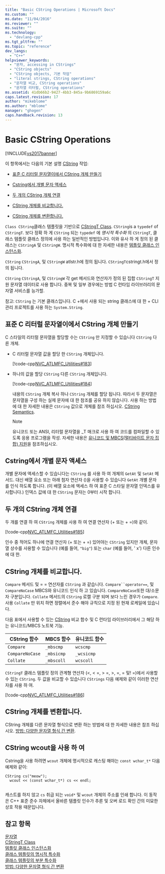 ```yaml
---
title: "Basic CString Operations | Microsoft Docs"
ms.custom: ""
ms.date: "11/04/2016"
ms.reviewer: ""
ms.suite: ""
ms.technology: 
  - "devlang-cpp"
ms.tgt_pltfrm: ""
ms.topic: "reference"
dev_langs: 
  - "C++"
helpviewer_keywords: 
  - "문자, accessing in CStrings"
  - "CString objects"
  - "CString objects, 기본 작업"
  - "literal strings, CString operations"
  - "문자열 비교, CString operations"
  - "문자열 리터럴, CString operations"
ms.assetid: 41db66b2-9427-4bb3-845a-9b6869159a6c
caps.latest.revision: 17
author: "mikeblome"
ms.author: "mblome"
manager: "ghogen"
caps.handback.revision: 13
---
```

# Basic CString Operations
[!INCLUDE[vs2017banner](../assembler/inline/includes/vs2017banner.md)]

이 항목에서는 다음의 기본 설명  [CString](../atl-mfc-shared/reference/cstringt-class.md) 작업:  
  
-   [표준 C 리터럴 문자열이에서 CString 개체 만들기](#_core_creating_cstring_objects_from_standard_c_literal_strings)  
  
-   [Cstring에서 개별 문자 액세스](#_core_accessing_individual_characters_in_a_cstring)  
  
-   [두 개의 CString 개체 연결](#_core_concatenating_two_cstring_objects)  
  
-   [CString 개체를 비교합니다.](#_core_comparing_cstring_objects)  
  
-   [CString 개체를 변환합니다.](#_core_converting_cstring_objects)  
  
 `Class CString`클래스 템플릿을 기반으로 [CStringT Class](../atl-mfc-shared/reference/cstringt-class.md).  `CString`is a `typedef` of `CStringT`.  보다 정확 하 게 `CString` 되는 `typedef` 에  *명시적 특수화* 의 `CStringT`, 클래스 템플릿 클래스 정의에 사용 하는 일반적인 방법입니다.  이와 유사 하 게 정의 된 클래스는 `CStringA` 및 `CStringW`.  명시적 특수화에 대 한 자세한 내용은 [템플릿 클래스 인스턴스화](../Topic/Class%20Template%20Instantiation.md).  
  
 `CString` `CStringA`, 및 `CStringW` atlstr.h에 정의 됩니다.  `CStringT`cstringt.h에서 정의 됩니다.  
  
 `CString` `CStringA`, 및 `CStringW` 각 get 메서드와 연산자가 정의 된 집합 `CStringT` 지원 문자열 데이터로 사용 합니다.  중복 및 일부 경우에는 방법 C 런타임 라이브러리의 문자열 서비스를 능가할.  
  
 참고: `CString` 는 기본 클래스입니다.  C \+에서 사용 되는 string 클래스에 대 한 \+ CLI 관리 프로젝트를 사용 하는 `System.String`.  
  
##  <a name="_core_creating_cstring_objects_from_standard_c_literal_strings"></a> 표준 C 리터럴 문자열이에서 CString 개체 만들기  
 C 스타일의 리터럴 문자열을 할당할 수는 `CString` 만 지정할 수 있습니다 `CString` 다른 개체.  
  
-   C 리터럴 문자열 값을 할당 한 `CString` 개체입니다.  
  
     [!code-cpp[NVC_ATLMFC_Utilities#183](../atl-mfc-shared/codesnippet/CPP/basic-cstring-operations_1.cpp)]  
  
-   하나의 값을 할당 `CString` 다른 `CString` 개체입니다.  
  
     [!code-cpp[NVC_ATLMFC_Utilities#184](../atl-mfc-shared/codesnippet/CPP/basic-cstring-operations_2.cpp)]  
  
     내용의 `CString` 개체 복사 하나 `CString` 개체를 할당 됩니다.  따라서 두 문자열은 문자열을 구성 하는 실제 문자에 대 한 참조를 공유 하지 않습니다.  사용 하는 방법에 대 한 자세한 내용은 `CString` 값으로 개체를 참조 하십시오. [CString Semantics](../atl-mfc-shared/cstring-semantics.md).  
  
    > [!NOTE]
    >  유니코드 또는 ANSI, 리터럴 문자열을 \_T 매크로 사용 하 여 코드를 컴파일할 수 있도록 응용 프로그램을 작성.  자세한 내용은 [유니코드 및 MBCS\(멀티바이트 문자 집합\) 지원](../atl-mfc-shared/unicode-and-multibyte-character-set-mbcs-support.md)을 참조하십시오.  
  
##  <a name="_core_accessing_individual_characters_in_a_cstring"></a> Cstring에서 개별 문자 액세스  
 개별 문자에 액세스할 수 있습니다는 `CString` 를 사용 하 여 개체의 `GetAt` 및 `SetAt` 메서드.  대신 배열 요소 또는 아래 첨자 연산자 \(\)을 사용할 수 있습니다 `GetAt` 개별 문자를 인식 하도록 합니다.  \(이 배열 요소에 액세스 하 여 표준 C 스타일 문자열 인덱스를 유사합니다.\) 인덱스 값에 대 한 `CString` 문자는 0부터 시작 합니다.  
  
##  <a name="_core_concatenating_two_cstring_objects"></a> 두 개의 CString 개체 연결  
 두 개를 연결 하 여 `CString` 개체를 사용 하 여 연결 연산자 \(\+ 또는 \+ \=\)와 같이.  
  
 [!code-cpp[NVC_ATLMFC_Utilities#185](../atl-mfc-shared/codesnippet/CPP/basic-cstring-operations_3.cpp)]  
  
 인수 중 적어도 하나에 연결 연산자 \(\+ 또는 \+ \=\) 있어야는 `CString` 있지만 개체, 문자열 상수를 사용할 수 있습니다 \(예를 들어, `"big"`\) 또는 `char` \(예를 들어, ' x'\) 다른 인수에 대 한.  
  
##  <a name="_core_comparing_cstring_objects"></a> CString 개체를 비교합니다.  
 `Compare` 메서드 및 \= \= 연산자를 `CString` 과 같습니다.  `Compare``operator==`, 및 `CompareNoCase` MBCS와 유니코드 인식 하 고 있습니다.  `CompareNoCase`또한 대\/소문자 구분입니다.  `Collate` 메서드의 `CString` 로캘 구분 되며 보다 느린 경우가 `Compare`.  사용 `Collate` 만 위치 하면 정렬에서 준수 해야 규칙으로 지정 된 현재 로케일에 있습니다.  
  
 다음 표에서 사용할 수 있는  [CString](../atl-mfc-shared/reference/cstringt-class.md) 비교 함수 및 C 런타임 라이브러리에서 그 해당 하는 유니코드\/MBCS 노트북 기능.  
  
|CString 함수|MBCS 함수|유니코드 함수|  
|----------------|-------------|-------------|  
|`Compare`|`_mbscmp`|`wcscmp`|  
|`CompareNoCase`|`_mbsicmp`|`_wcsicmp`|  
|`Collate`|`_mbscoll`|`wcscoll`|  
  
 `CStringT` 클래스 템플릿 정의 관계형 연산자 \(\<, \< \=, \> \=, \>, \=, \= 및\! \=\)에서 사용할 수 있는 `CString`.  두 값을 비교할 수 있습니다 `CStrings` 다음 예제와 같이 이러한 연산자를 사용 하 여.  
  
 [!code-cpp[NVC_ATLMFC_Utilities#186](../atl-mfc-shared/codesnippet/CPP/basic-cstring-operations_4.cpp)]  
  
##  <a name="_core_converting_cstring_objects"></a> CString 개체를 변환합니다.  
 CString 개체를 다른 문자열 형식으로 변환 하는 방법에 대 한 자세한 내용은 참조 하십시오. [방법: 다양한 문자열 형식 간 변환](../text/how-to-convert-between-various-string-types.md).  
  
## CString wcout을 사용 하 여  
 Cstring을 사용 하려면 `wcout` 개체에 명시적으로 캐스팅 해야는 `const wchar_t*` 다음 예제와 같이:  
  
```  
CString cs("meow");  
  wcout << (const wchar_t*) cs << endl;  
  
```  
  
 캐스트를 하지 않고 `cs` 취급 되는 `void*` 및 `wcout` 개체의 주소를 인쇄 합니다.  이 동작은 C\+\+ 표준 준수 자체에서 올바른 템플릿 인수가 추론 및 오버 로드 확인 간의 미묘한 상호 작용 때문입니다.  
  
## 참고 항목  
 [문자열](../atl-mfc-shared/strings-atl-mfc.md)   
 [CStringT Class](../atl-mfc-shared/reference/cstringt-class.md)   
 [템플릿 클래스 인스턴스화](../Topic/Class%20Template%20Instantiation.md)   
 [클래스 템플릿의 명시적 특수화](../Topic/Explicit%20Specialization%20of%20Class%20Templates.md)   
 [클래스 템플릿의 부분 특수화](../cpp/template-specialization-cpp.md)   
 [방법: 다양한 문자열 형식 간 변환](../text/how-to-convert-between-various-string-types.md)